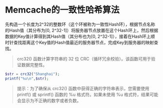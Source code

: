 # Memcache的一致性哈希算法

先构造一个长度为2^32的整数环（这个环被称为一致性Hash环），根据节点名称的Hash值（其分布为[0, 2^32-1]）将服务器节点放置在这个Hash环上，然后根据数据的Key值计算得到其Hash值（其分布也为[0, 2^32-1]），接着在Hash环上顺时针查找距离这个Key值的Hash值最近的服务器节点，完成Key到服务器的映射查找。
> crc32() 函数计算字符串的 32 位 CRC（循环冗余校验）。该函数可用于验证数据完整性。

```php
$str = crc32("Shanghai");
printf("%u\n",$str);
```
>提示：为了确保从 crc32() 函数中获得正确的字符串表示，您需要使用 printf() 或 sprintf() 函数的 %u 格式符。如果未使用 %u 格式符，结果可能会显示为不正确的数字或者负数。